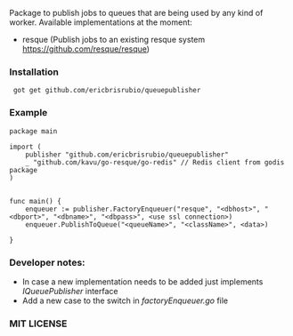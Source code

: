 Package to publish jobs to queues that are being used by any kind of worker. Available implementations at the moment:

- resque (Publish jobs to an existing resque system https://github.com/resque/resque) 
 


### **Installation**

``` got get github.com/ericbrisrubio/queuepublisher```

### **Example**

```
package main

import (
    publisher "github.com/ericbrisrubio/queuepublisher"
    _ "github.com/kavu/go-resque/go-redis" // Redis client from godis package
)


func main() {
    enqueuer := publisher.FactoryEnqueuer("resque", "<dbhost>", "<dbport>", "<dbname>", "<dbpass>", <use ssl connection>)
    enqueuer.PublishToQueue("<queueName>", "<className>", <data>)

}
```

### **Developer notes:**
- In case a new implementation needs to be added just implements *IQueuePublisher* interface
- Add a new case to the switch in *factoryEnqueuer.go* file


### **MIT LICENSE**